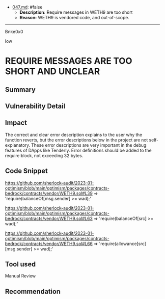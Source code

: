 
- [047.md](processed/false/specs/047.md): #false
  - **Description:** Require messages in WETH9 are too short
  - **Reason:** WETH9 is vendored code, and out-of-scope.

---

Bnke0x0

low

# REQUIRE MESSAGES ARE TOO SHORT AND UNCLEAR

## Summary

## Vulnerability Detail

## Impact
The correct and clear error description explains to the user why the function reverts, but the error descriptions below in the project are not self-explanatory. These error descriptions are very important in the debug features of DApps like Tenderly. Error definitions should be added to the require block, not exceeding 32 bytes.

## Code Snippet


https://github.com/sherlock-audit/2023-01-optimism/blob/main/optimism/packages/contracts-bedrock/contracts/vendor/WETH9.sol#L39 => 'require(balanceOf[msg.sender] >= wad);'


https://github.com/sherlock-audit/2023-01-optimism/blob/main/optimism/packages/contracts-bedrock/contracts/vendor/WETH9.sol#L63 => 'require(balanceOf[src] >= wad);'


https://github.com/sherlock-audit/2023-01-optimism/blob/main/optimism/packages/contracts-bedrock/contracts/vendor/WETH9.sol#L66 => 'require(allowance[src][msg.sender] >= wad);'



## Tool used

Manual Review

## Recommendation
